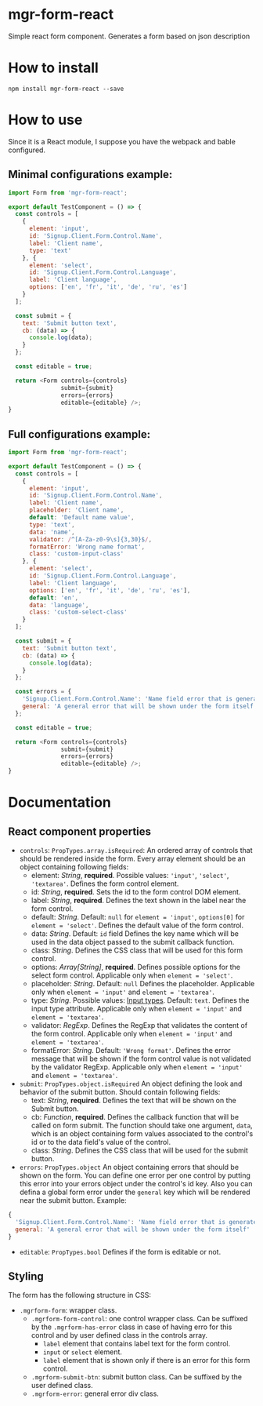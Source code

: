 # mgr-form-react
Simple react form component. Generates a form based on json description

# How to install
```
npm install mgr-form-react --save
```

# How to use
Since it is a React module, I suppose you have the webpack and bable configured.
## Minimal configurations example:
```js
import Form from 'mgr-form-react';

export default TestComponent = () => {
  const controls = [
    {
      element: 'input',
      id: 'Signup.Client.Form.Control.Name',
      label: 'Client name',
      type: 'text'
    }, {
      element: 'select',
      id: 'Signup.Client.Form.Control.Language',
      label: 'Client language',
      options: ['en', 'fr', 'it', 'de', 'ru', 'es']
    }
  ];

  const submit = {
    text: 'Submit button text',
    cb: (data) => {
      console.log(data);
    }
  };

  const editable = true;

  return <Form controls={controls}
               submit={submit}
               errors={errors}
               editable={editable} />;
}
```

## Full configurations example:
```js
import Form from 'mgr-form-react';

export default TestComponent = () => {
  const controls = [
    {
      element: 'input',
      id: 'Signup.Client.Form.Control.Name',
      label: 'Client name',
      placeholder: 'Client name',
      default: 'Default name value',
      type: 'text',
      data: 'name',
      validator: /^[A-Za-z0-9\s]{3,30}$/,
      formatError: 'Wrong name format',
      class: 'custom-input-class'
    }, {
      element: 'select',
      id: 'Signup.Client.Form.Control.Language',
      label: 'Client language',
      options: ['en', 'fr', 'it', 'de', 'ru', 'es'],
      default: 'en',
      data: 'language',
      class: 'custom-select-class'
    }
  ];

  const submit = {
    text: 'Submit button text',
    cb: (data) => {
      console.log(data);
    }
  };

  const errors = {
    'Signup.Client.Form.Control.Name': 'Name field error that is generated by someone outside of the form (e.g. server response error)',
    general: 'A general error that will be shown under the form itself'
  };

  const editable = true;

  return <Form controls={controls}
               submit={submit}
               errors={errors}
               editable={editable} />;
}
```

# Documentation
## React component properties
* `controls`: `PropTypes.array.isRequired`:
An ordered array of controls that should be rendered inside the form.
Every array element should be an object containing following fields:
  * element: *String*, **required**.
  Possible values: `'input'`, `'select'`, `'textarea'`.
  Defines the form control element.
  * id: *String*, **required**.
  Sets the id to the form control DOM element.
  * label: *String*, **required**.
  Defines the text shown in the label near the form control.
  * default: *String*.
  Default: `null` for `element = 'input'`, `options[0]` for `element = 'select'`.
  Defines the default value of the form control.
  * data: *String*. Default: `id` field
  Defines the key name which will be used in the data object passed to the submit callback function.
  * class: *String*.
  Defines the CSS class that will be used for this form control.
  * options: _Array[String]_, **required**.
  Defines possible options for the select form control.
  Applicable only when `element = 'select'`.
  * placeholder: *String*. Default: `null`
  Defines the placeholder.
  Applicable only when `element = 'input'` and `element = 'textarea'`.
  * type: *String*.
  Possible values: [Input types](https://developer.mozilla.org/en-US/docs/Web/HTML/Element/input#attr-type).
  Default: `text`.
  Defines the input type attribute.
  Applicable only when `element = 'input'` and `element = 'textarea'`.
  * validator: _RegExp_.
  Defines the RegExp that validates the content of the form control.
  Applicable only when `element = 'input'` and `element = 'textarea'`.
  * formatError: *String*. Default: `'Wrong format'`.
  Defines the error message that will be shown if the form control value is not validated by the validator RegExp.
  Applicable only when `element = 'input'` and `element = 'textarea'`.
* `submit`: `PropTypes.object.isRequired`
An object defining the look and behavior of the submit button.
Should contain following fields:
  * text: *String*, **required**.
  Defines the text that will be shown on the Submit button.
  * cb: *Function*, **required**.
  Defines the callback function that will be called on form submit.
  The function should take one argument, `data`, which is an object containing form values associated to the control's id or to the data field's value of the control.
  * class: *String*.
  Defines the CSS class that will be used for the submit button.
* `errors`: `PropTypes.object`
An object containing errors that should be shown on the form.
You can define one error per one control by putting this error into your errors object under the control's id key.
Also you can defina a global form error under the `general` key which will be rendered near the submit button.
Example:
```js
{
  'Signup.Client.Form.Control.Name': 'Name field error that is generated by someone outside of the form (e.g. server response error)',
  general: 'A general error that will be shown under the form itself'
}
```
* `editable`: `PropTypes.bool`
Defines if the form is editable or not.

## Styling
The form has the following structure in CSS:
* `.mgrform-form`: wrapper class.
  * `.mgrform-form-control`: one control wrapper class.
  Can be suffixed by the `.mgrform-has-error` class in case of having erro for this control and by user defined class in the controls array.  
    - `label` element that contains label text for the form control.
    - `input` or `select` element.
    - `label` element that is shown only if there is an error for this form control.
  * `.mgrform-submit-btn`: submit button class. Can be suffixed by the user defined class.
  * `.mgrform-error`: general error div class.
